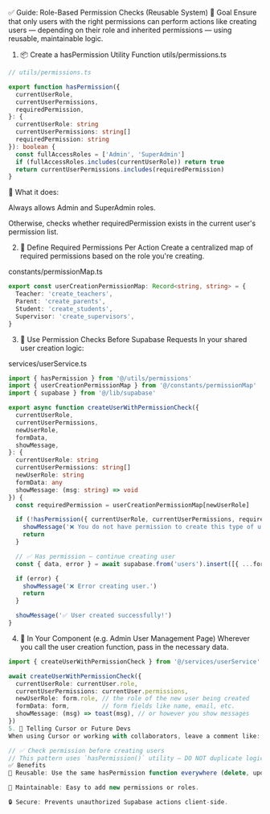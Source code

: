 ✅ Guide: Role-Based Permission Checks (Reusable System)
🎯 Goal
Ensure that only users with the right permissions can perform actions like creating users — depending on their role and inherited permissions — using reusable, maintainable logic.

1. 📦 Create a hasPermission Utility Function
utils/permissions.ts

```ts
// utils/permissions.ts

export function hasPermission({
  currentUserRole,
  currentUserPermissions,
  requiredPermission,
}: {
  currentUserRole: string
  currentUserPermissions: string[]
  requiredPermission: string
}): boolean {
  const fullAccessRoles = ['Admin', 'SuperAdmin']
  if (fullAccessRoles.includes(currentUserRole)) return true
  return currentUserPermissions.includes(requiredPermission)
}
```
🧠 What it does:

Always allows Admin and SuperAdmin roles.

Otherwise, checks whether requiredPermission exists in the current user's permission list.

2. 🔁 Define Required Permissions Per Action
Create a centralized map of required permissions based on the role you're creating.

constants/permissionMap.ts
```ts
export const userCreationPermissionMap: Record<string, string> = {
  Teacher: 'create_teachers',
  Parent: 'create_parents',
  Student: 'create_students',
  Supervisor: 'create_supervisors',
}
```
3. 🧪 Use Permission Checks Before Supabase Requests
In your shared user creation logic:

services/userService.ts
```ts
import { hasPermission } from '@/utils/permissions'
import { userCreationPermissionMap } from '@/constants/permissionMap'
import { supabase } from '@/lib/supabase'

export async function createUserWithPermissionCheck({
  currentUserRole,
  currentUserPermissions,
  newUserRole,
  formData,
  showMessage,
}: {
  currentUserRole: string
  currentUserPermissions: string[]
  newUserRole: string
  formData: any
  showMessage: (msg: string) => void
}) {
  const requiredPermission = userCreationPermissionMap[newUserRole]

  if (!hasPermission({ currentUserRole, currentUserPermissions, requiredPermission })) {
    showMessage('❌ You do not have permission to create this type of user.')
    return
  }

  // ✅ Has permission – continue creating user
  const { data, error } = await supabase.from('users').insert([{ ...formData }])

  if (error) {
    showMessage('❌ Error creating user.')
    return
  }

  showMessage('✅ User created successfully!')
}
```

4. 📌 In Your Component (e.g. Admin User Management Page)
Wherever you call the user creation function, pass in the necessary data.

```ts
import { createUserWithPermissionCheck } from '@/services/userService'

await createUserWithPermissionCheck({
  currentUserRole: currentUser.role,
  currentUserPermissions: currentUser.permissions,
  newUserRole: form.role, // the role of the new user being created
  formData: form,         // form fields like name, email, etc.
  showMessage: (msg) => toast(msg), // or however you show messages
})
5. 📣 Telling Cursor or Future Devs
When using Cursor or working with collaborators, leave a comment like:
```
```ts
// ✅ Check permission before creating users
// This pattern uses `hasPermission()` utility — DO NOT duplicate logic.
✅ Benefits
🔁 Reusable: Use the same hasPermission function everywhere (delete, update, etc.)

🧩 Maintainable: Easy to add new permissions or roles.

🔒 Secure: Prevents unauthorized Supabase actions client-side.

```